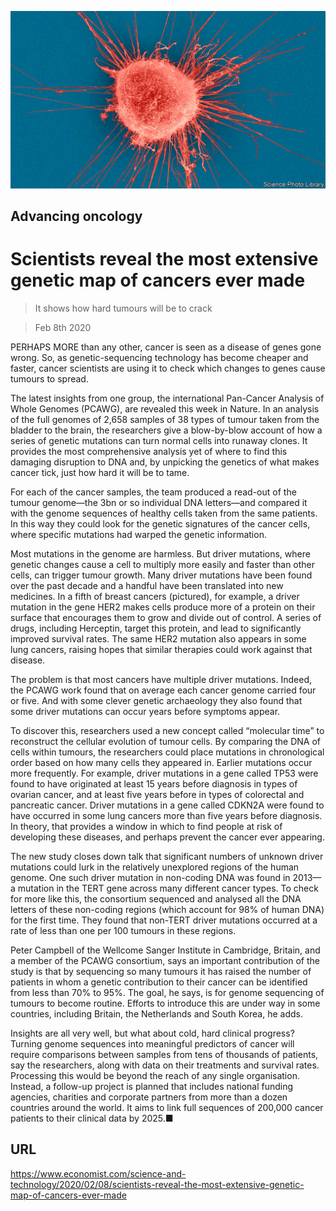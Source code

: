 ![](./images/20200208_STP001.jpg)

## Advancing oncology

# Scientists reveal the most extensive genetic map of cancers ever made

> It shows how hard tumours will be to crack

> Feb 8th 2020

PERHAPS MORE than any other, cancer is seen as a disease of genes gone wrong. So, as genetic-sequencing technology has become cheaper and faster, cancer scientists are using it to check which changes to genes cause tumours to spread.

The latest insights from one group, the international Pan-Cancer Analysis of Whole Genomes (PCAWG), are revealed this week in Nature. In an analysis of the full genomes of 2,658 samples of 38 types of tumour taken from the bladder to the brain, the researchers give a blow-by-blow account of how a series of genetic mutations can turn normal cells into runaway clones. It provides the most comprehensive analysis yet of where to find this damaging disruption to DNA and, by unpicking the genetics of what makes cancer tick, just how hard it will be to tame.

For each of the cancer samples, the team produced a read-out of the tumour genome—the 3bn or so individual DNA letters—and compared it with the genome sequences of healthy cells taken from the same patients. In this way they could look for the genetic signatures of the cancer cells, where specific mutations had warped the genetic information.

Most mutations in the genome are harmless. But driver mutations, where genetic changes cause a cell to multiply more easily and faster than other cells, can trigger tumour growth. Many driver mutations have been found over the past decade and a handful have been translated into new medicines. In a fifth of breast cancers (pictured), for example, a driver mutation in the gene HER2 makes cells produce more of a protein on their surface that encourages them to grow and divide out of control. A series of drugs, including Herceptin, target this protein, and lead to significantly improved survival rates. The same HER2 mutation also appears in some lung cancers, raising hopes that similar therapies could work against that disease.

The problem is that most cancers have multiple driver mutations. Indeed, the PCAWG work found that on average each cancer genome carried four or five. And with some clever genetic archaeology they also found that some driver mutations can occur years before symptoms appear.

To discover this, researchers used a new concept called “molecular time” to reconstruct the cellular evolution of tumour cells. By comparing the DNA of cells within tumours, the researchers could place mutations in chronological order based on how many cells they appeared in. Earlier mutations occur more frequently. For example, driver mutations in a gene called TP53 were found to have originated at least 15 years before diagnosis in types of ovarian cancer, and at least five years before in types of colorectal and pancreatic cancer. Driver mutations in a gene called CDKN2A were found to have occurred in some lung cancers more than five years before diagnosis. In theory, that provides a window in which to find people at risk of developing these diseases, and perhaps prevent the cancer ever appearing.

The new study closes down talk that significant numbers of unknown driver mutations could lurk in the relatively unexplored regions of the human genome. One such driver mutation in non-coding DNA was found in 2013—a mutation in the TERT gene across many different cancer types. To check for more like this, the consortium sequenced and analysed all the DNA letters of these non-coding regions (which account for 98% of human DNA) for the first time. They found that non-TERT driver mutations occurred at a rate of less than one per 100 tumours in these regions.

Peter Campbell of the Wellcome Sanger Institute in Cambridge, Britain, and a member of the PCAWG consortium, says an important contribution of the study is that by sequencing so many tumours it has raised the number of patients in whom a genetic contribution to their cancer can be identified from less than 70% to 95%. The goal, he says, is for genome sequencing of tumours to become routine. Efforts to introduce this are under way in some countries, including Britain, the Netherlands and South Korea, he adds.

Insights are all very well, but what about cold, hard clinical progress? Turning genome sequences into meaningful predictors of cancer will require comparisons between samples from tens of thousands of patients, say the researchers, along with data on their treatments and survival rates. Processing this would be beyond the reach of any single organisation. Instead, a follow-up project is planned that includes national funding agencies, charities and corporate partners from more than a dozen countries around the world. It aims to link full sequences of 200,000 cancer patients to their clinical data by 2025.■

## URL

https://www.economist.com/science-and-technology/2020/02/08/scientists-reveal-the-most-extensive-genetic-map-of-cancers-ever-made
